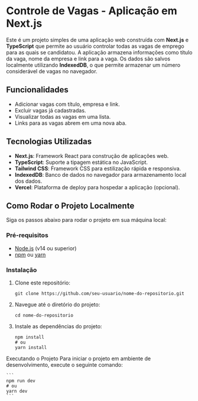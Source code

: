 # Controle de Vagas - Aplicação em Next.js

Este é um projeto simples de uma aplicação web construída com **Next.js** e **TypeScript** que permite ao usuário controlar todas as vagas de emprego para as quais se candidatou. A aplicação armazena informações como título da vaga, nome da empresa e link para a vaga. Os dados são salvos localmente utilizando **IndexedDB**, o que permite armazenar um número considerável de vagas no navegador.

## Funcionalidades

- Adicionar vagas com título, empresa e link.
- Excluir vagas já cadastradas.
- Visualizar todas as vagas em uma lista.
- Links para as vagas abrem em uma nova aba.

## Tecnologias Utilizadas

- **Next.js**: Framework React para construção de aplicações web.
- **TypeScript**: Suporte a tipagem estática no JavaScript.
- **Tailwind CSS**: Framework CSS para estilização rápida e responsiva.
- **IndexedDB**: Banco de dados no navegador para armazenamento local dos dados.
- **Vercel**: Plataforma de deploy para hospedar a aplicação (opcional).

## Como Rodar o Projeto Localmente

Siga os passos abaixo para rodar o projeto em sua máquina local:

### Pré-requisitos

- [Node.js](https://nodejs.org/en/) (v14 ou superior)
- [npm](https://www.npmjs.com/) ou [yarn](https://yarnpkg.com/)

### Instalação

1. Clone este repositório:

   ```
   git clone https://github.com/seu-usuario/nome-do-repositorio.git
   ```

2. Navegue até o diretório do projeto:

   ```
   cd nome-do-repositorio
   ```

3. Instale as dependências do projeto:
   ```
   npm install
   # ou
   yarn install
   ```

Executando o Projeto
Para iniciar o projeto em ambiente de desenvolvimento, execute o seguinte comando:

    ```
    npm run dev
    # ou
    yarn dev
    ```
